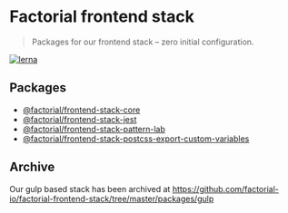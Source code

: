 # Factorial frontend stack

> Packages for our frontend stack – zero initial configuration.

[![lerna](https://img.shields.io/badge/maintained%20with-lerna-cc00ff.svg)](https://lernajs.io/)

## Packages

* [@factorial/frontend-stack-core](https://github.com/factorial-io/factorial-frontend-stack/tree/master/packages/core)
* [@factorial/frontend-stack-jest](https://github.com/factorial-io/factorial-frontend-stack/tree/master/packages/jest)
* [@factorial/frontend-stack-pattern-lab](https://github.com/factorial-io/factorial-frontend-stack/tree/master/packages/pattern-lab)
* [@factorial/frontend-stack-postcss-export-custom-variables](https://github.com/factorial-io/factorial-frontend-stack/tree/master/packages/postcss-export-custom-variables)

## Archive

Our gulp based stack has been archived at
https://github.com/factorial-io/factorial-frontend-stack/tree/master/packages/gulp
